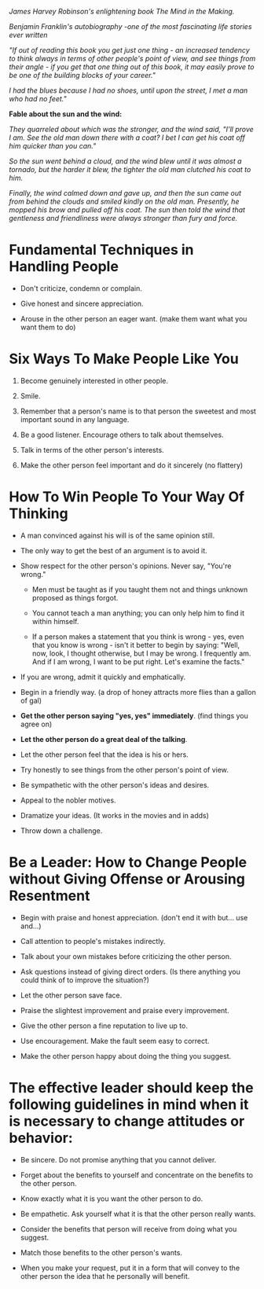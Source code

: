 *James Harvey Robinson\'s enlightening book The Mind in the Making.*

*Benjamin Franklin\'s autobiography -one of the most fascinating life
stories ever written*

*"If out of reading this book you get just one thing - an increased
tendency to think always in terms of other people\'s point of view, and
see things from their angle - if you get that one thing out of this
book, it may easily prove to be one of the building blocks of your
career."*

*I had the blues because I had no shoes, until upon the street, I met a
man who had no feet.\"*

**Fable about the sun and the wind:**

*They quarreled about which was the stronger, and the wind said, \"I\'ll
prove I am. See the old man down there with a coat? I bet I can get his
coat off him quicker than you can.\"*

*So the sun went behind a cloud, and the wind blew until it was almost a
tornado, but the harder it blew, the tighter the old man clutched his
coat to him.*

*Finally, the wind calmed down and gave up, and then the sun came out
from behind the clouds and smiled kindly on the old man. Presently, he
mopped his brow and pulled off his coat. The sun then told the wind that
gentleness and friendliness were always stronger than fury and force.*

# Fundamental Techniques in Handling People

-   Don\'t criticize, condemn or complain.

-   Give honest and sincere appreciation.

-   Arouse in the other person an eager want. (make them want what you
    want them to do)

# Six Ways To Make People Like You 

1.  Become genuinely interested in other people.

2.  Smile.

3.  Remember that a person\'s name is to that person the sweetest and
    most important sound in any language.

4.  Be a good listener. Encourage others to talk about themselves.

5.  Talk in terms of the other person\'s interests.

6.  Make the other person feel important and do it sincerely (no
    flattery)

# How To Win People To Your Way Of Thinking

-   A man convinced against his will is of the same opinion still.

-   The only way to get the best of an argument is to avoid it.

-   Show respect for the other person\'s opinions. Never say, \"You\'re
    wrong.\"

    -   Men must be taught as if you taught them not and things unknown
        proposed as things forgot.

    -   You cannot teach a man anything; you can only help him to find
        it within himself.

    -   If a person makes a statement that you think is wrong - yes,
        even that you know is wrong - isn\'t it better to begin by
        saying: \"Well, now, look, I thought otherwise, but I may be
        wrong. I frequently am. And if I am wrong, I want to be put
        right. Let\'s examine the facts.\"

-   If you are wrong, admit it quickly and emphatically.

-   Begin in a friendly way. (a drop of honey attracts more flies than a
    gallon of gal)

-   **Get the other person saying \"yes, yes\" immediately**. (find
    things you agree on)

-   **Let the other person do a great deal of the talking**.

-   Let the other person feel that the idea is his or hers.

-   Try honestly to see things from the other person\'s point of view.

-   Be sympathetic with the other person\'s ideas and desires.

-   Appeal to the nobler motives.

-   Dramatize your ideas. (It works in the movies and in adds)

-   Throw down a challenge.

# Be a Leader: How to Change People without Giving Offense or Arousing Resentment

-   Begin with praise and honest appreciation. (don't end it with but...
    use and...)

-   Call attention to people\'s mistakes indirectly.

-   Talk about your own mistakes before criticizing the other person.

-   Ask questions instead of giving direct orders. (Is there anything
    you could think of to improve the situation?)

-   Let the other person save face.

-   Praise the slightest improvement and praise every improvement.

-   Give the other person a fine reputation to live up to.

-   Use encouragement. Make the fault seem easy to correct.

-   Make the other person happy about doing the thing you suggest.

# The effective leader should keep the following guidelines in mind when it is necessary to change attitudes or behavior: 

-   Be sincere. Do not promise anything that you cannot deliver.

-   Forget about the benefits to yourself and concentrate on the
    benefits to the other person.

-   Know exactly what it is you want the other person to do.

-   Be empathetic. Ask yourself what it is that the other person really
    wants.

-   Consider the benefits that person will receive from doing what you
    suggest.

-   Match those benefits to the other person\'s wants.

-   When you make your request, put it in a form that will convey to the
    other person the idea that he personally will benefit.
